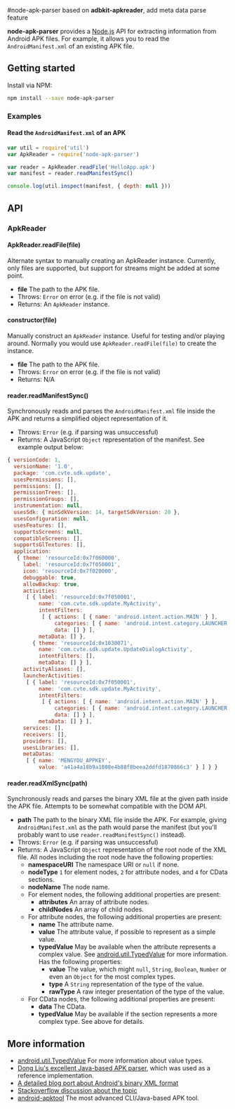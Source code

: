 #node-apk-parser
based on **adbkit-apkreader**, add meta data parse feature

**node-apk-parser** provides a [Node.js](http://nodejs.org/) API for extracting information from Android APK files. For example, it allows you to read the `AndroidManifest.xml` of an existing APK file.

## Getting started

Install via NPM:

```bash
npm install --save node-apk-parser
```
### Examples

#### Read the `AndroidManifest.xml` of an APK

```javascript
var util = require('util')
var ApkReader = require('node-apk-parser')

var reader = ApkReader.readFile('HelloApp.apk')
var manifest = reader.readManifestSync()

console.log(util.inspect(manifest, { depth: null }))
```

## API

### ApkReader

#### ApkReader.readFile(file)

Alternate syntax to manually creating an ApkReader instance. Currently, only files are supported, but support for streams might be added at some point.

* **file** The path to the APK file.
* Throws: `Error` on error (e.g. if the file is not valid)
* Returns: An `ApkReader` instance.

#### constructor(file)

Manually construct an `ApkReader` instance. Useful for testing and/or playing around. Normally you would use `ApkReader.readFile(file)` to create the instance.

* **file** The path to the APK file.
* Throws: `Error` on error (e.g. if the file is not valid)
* Returns: N/A

#### reader.readManifestSync()

Synchronously reads and parses the `AndroidManifest.xml` file inside the APK and returns a simplified object representation of it.

* Throws: `Error` (e.g. if parsing was unsuccessful)
* Returns: A JavaScript `Object` representation of the manifest. See example output below:

```javascript
{ versionCode: 1,
  versionName: '1.0',
  package: 'com.cvte.sdk.update',
  usesPermissions: [],
  permissions: [],
  permissionTrees: [],
  permissionGroups: [],
  instrumentation: null,
  usesSdk: { minSdkVersion: 14, targetSdkVersion: 20 },
  usesConfiguration: null,
  usesFeatures: [],
  supportsScreens: null,
  compatibleScreens: [],
  supportsGlTextures: [],
  application: 
   { theme: 'resourceId:0x7f060000',
     label: 'resourceId:0x7f050001',
     icon: 'resourceId:0x7f020000',
     debuggable: true,
     allowBackup: true,
     activities: 
      [ { label: 'resourceId:0x7f050001',
          name: 'com.cvte.sdk.update.MyActivity',
          intentFilters: 
           [ { actions: [ { name: 'android.intent.action.MAIN' } ],
               categories: [ { name: 'android.intent.category.LAUNCHER' } ],
               data: [] } ],
          metaData: [] },
        { theme: 'resourceId:0x1030071',
          name: 'com.cvte.sdk.update.UpdateDialogActivity',
          intentFilters: [],
          metaData: [] } ],
     activityAliases: [],
     launcherActivities: 
      [ { label: 'resourceId:0x7f050001',
          name: 'com.cvte.sdk.update.MyActivity',
          intentFilters: 
           [ { actions: [ { name: 'android.intent.action.MAIN' } ],
               categories: [ { name: 'android.intent.category.LAUNCHER' } ],
               data: [] } ],
          metaData: [] } ],
     services: [],
     receivers: [],
     providers: [],
     usesLibraries: [],
     metaDatas: 
      [ { name: 'MENGYOU_APPKEY',
          value: 'a41a4a18b9a1808e4b88f8beea2ddfd1870866c3' } ] } }
```

#### reader.readXmlSync(path)

Synchronously reads and parses the binary XML file at the given path inside the APK file. Attempts to be somewhat compatible with the DOM API.

* **path** The path to the binary XML file inside the APK. For example, giving `AndroidManifest.xml` as the path would parse the manifest (but you'll probably want to use `reader.readManifestSync()` instead).
* Throws: `Error` (e.g. if parsing was unsuccessful)
* Returns:  A JavaScript `Object` representation of the root node of the XML file. All nodes including the root node have the following properties:
    - **namespaceURI** The namespace URI or `null` if none.
    - **nodeType** `1` for element nodes, `2` for attribute nodes, and `4` for CData sections.
    - **nodeName** The node name.
    - For element nodes, the following additional properties are present:
        * **attributes** An array of attribute nodes.
        * **childNodes** An array of child nodes.
    - For attribute nodes, the following additional properties are present:
        * **name** The attribute name.
        * **value** The attribute value, if possible to represent as a simple value.
        * **typedValue** May be available when the attribute represents a complex value. See [android.util.TypedValue](http://developer.android.com/reference/android/util/TypedValue.html) for more information. Has the following properties:
            - **value** The value, which might `null`, `String`, `Boolean`, `Number` or even an `Object` for the most complex types.
            - **type** A `String` representation of the type of the value.
            - **rawType** A raw integer presentation of the type of the value.
    - For CData nodes, the following additional properties are present:
        * **data** The CData.
        * **typedValue** May be available if the section represents a more complex type. See above for details.

## More information

* [android.util.TypedValue](http://developer.android.com/reference/android/util/TypedValue.html) For more information about value types.
* [Dong Liu's excellent Java-based APK parser](https://github.com/xiaxiaocao/apk-parser), which was used as a reference implementation.
* [A detailed blog port about Android's binary XML format](http://justanapplication.wordpress.com/category/android/android-binary-xml/)
* [Stackoverflow discussion about the topic](http://stackoverflow.com/questions/2097813/how-to-parse-the-androidmanifest-xml-file-inside-an-apk-package)
* [android-apktool](https://code.google.com/p/android-apktool/) The most advanced CLI/Java-based APK tool.
